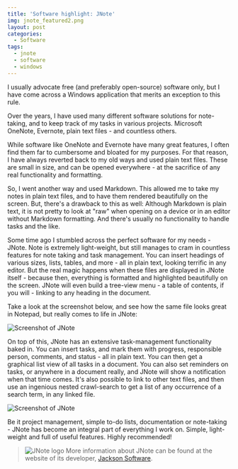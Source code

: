 ```yaml
---
title: 'Software highlight: JNote'
img: jnote_featured2.png
layout: post
categories:
  - Software
tags:
  - jnote
  - software
  - windows
---
```

I usually advocate free (and preferably open-source) software only, but I have come across a Windows application that merits an exception to this rule.

Over the years, I have used many different software solutions for note-taking, and to keep track of my tasks in various projects. Microsoft OneNote, Evernote, plain text files - and countless others.

While software like OneNote and Evernote have many great features, I often find them far to cumbersome and bloated for my purposes. For that reason, I have always reverted back to my old ways and used plain text files. These are small in size, and can be opened everywhere - at the sacrifice of any real functionality and formatting.

So, I went another way and used Markdown. This allowed me to take my notes in plain text files, and to have them rendered beautifully on the screen. But, there's a drawback to this as well: Although Markdown is plain text, it is not pretty to look at "raw" when opening on a device or in an editor without Markdown formatting. And there's usually no functionality to handle tasks and the like.

Some time ago I stumbled across the perfect software for my needs - JNote. Note is extremely light-weight, but still manages to cram in countless features for note taking and task management. You can insert headings of various sizes, lists, tables, and more - all in plain text, looking terrific in any editor. But the real magic happens when these files are displayed in JNote itself - because then, everything is formatted and highlighted beautifully on the screen. JNote will even build a tree-view menu - a table of contents, if you will - linking to any heading in the document.

Take a look at the screenshot below, and see how the same file looks great in Notepad, but really comes to life in JNote:

![Screenshot of JNote]({{site.url}}/assets/img/jnote.png)

On top of this, JNote has an extensive task-management functionality baked in. You can insert tasks, and mark them with progress, responsible person, comments, and status - all in plain text. You can then get a graphical list view of all tasks in a document. You can also set reminders on tasks, or anywhere in a document really, and JNote will show a notification when that time comes. It's also possible to link to other text files, and then use an ingenious nested crawl-search to get a list of any occurrence of a search term, in any linked file.

![Screenshot of JNote]({{site.url}}/assets/img/jnote_2.png)

Be it project management, simple to-do lists, documentation or note-taking - JNote has become an integral part of everything I work on. Simple, light-weight and full of useful features. Highly recommended!

> ![JNote logo]({{site.url}}/assets/img/color_logo_transparent.png)
> More information about JNote can be found at the website of its developer, [Jackson Software](http://jacksonsoftware.io/jnote/).